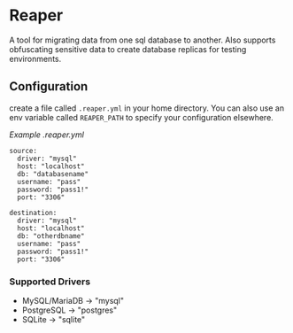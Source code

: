 # Reaper
A tool for migrating data from one sql database to another. Also supports obfuscating sensitive data to create database replicas for testing environments.

## Configuration
create a file called `.reaper.yml` in your home directory. You can also use an env variable called `REAPER_PATH` to specify your configuration elsewhere. 

*Example .reaper.yml*
```
source:
  driver: "mysql"
  host: "localhost"
  db: "databasename"
  username: "pass"
  password: "pass1!"
  port: "3306"

destination:
  driver: "mysql"
  host: "localhost"
  db: "otherdbname"
  username: "pass"
  password: "pass1!"
  port: "3306"
```
### Supported Drivers
- MySQL/MariaDB -> "mysql"
- PostgreSQL -> "postgres"
- SQLite -> "sqlite"

